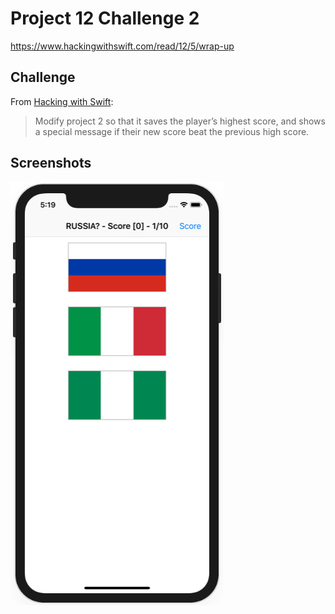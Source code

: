 # Project 12 Challenge 2

https://www.hackingwithswift.com/read/12/5/wrap-up

## Challenge

From [Hacking with Swift](https://www.hackingwithswift.com/read/12/5/wrap-up):
>Modify project 2 so that it saves the player’s highest score, and shows a special message if their new score beat the previous high score.

## Screenshots

![screenshot1](screenshots/screen01.png)
